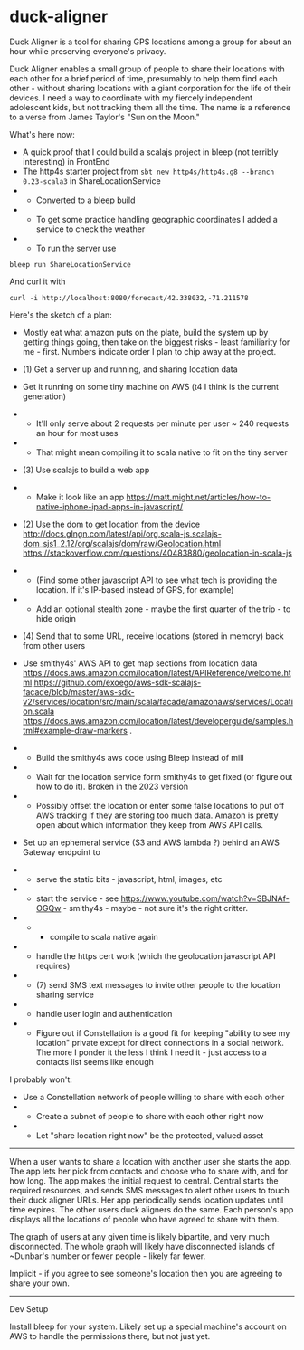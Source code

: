 # duck-aligner
Duck Aligner is a tool for sharing GPS locations among a group for about an hour while preserving everyone's privacy.

Duck Aligner enables a small group of people to share their locations with each other for a brief period of time, presumably to help them find each other - without sharing locations with a giant corporation for the life of their devices. I need a way to coordinate with my fiercely independent adolescent kids, but not tracking them all the time. The name is a reference to a verse from James Taylor's "Sun on the Moon."
             
What's here now:

* A quick proof that I could build a scalajs project in bleep (not terribly interesting) in FrontEnd
* The http4s starter project from `sbt new http4s/http4s.g8 --branch 0.23-scala3` in ShareLocationService 
* * Converted to a bleep build
* * To get some practice handling geographic coordinates I added a service to check the weather
* * To run the server use 

```shell
bleep run ShareLocationService
```
And curl it with   

```shell
curl -i http://localhost:8080/forecast/42.338032,-71.211578
```

Here's the sketch of a plan:

* Mostly eat what amazon puts on the plate, build the system up by getting things going, then take on the biggest risks - least familiarity for me - first. Numbers indicate order I plan to chip away at the project.
          
* (1) Get a server up and running, and sharing location data
* Get it running on some tiny machine on AWS (t4 I think is the current generation)
* * It'll only serve about 2 requests per minute per user ~ 240 requests an hour for most uses
* * That might mean compiling it to scala native to fit on the tiny server

* (3) Use scalajs to build a web app
* *  Make it look like an app https://matt.might.net/articles/how-to-native-iphone-ipad-apps-in-javascript/
* (2) Use the dom to get location from the device http://docs.glngn.com/latest/api/org.scala-js.scalajs-dom_sjs1_2.12/org/scalajs/dom/raw/Geolocation.html https://stackoverflow.com/questions/40483880/geolocation-in-scala-js 
* * (Find some other javascript API to see what tech is providing the location. If it's IP-based instead of GPS, for example)
* * Add an optional stealth zone - maybe the first quarter of the trip - to hide origin
* (4) Send that to some URL, receive locations (stored in memory) back from other users
* Use smithy4s' AWS API to get map sections from location data https://docs.aws.amazon.com/location/latest/APIReference/welcome.html https://github.com/exoego/aws-sdk-scalajs-facade/blob/master/aws-sdk-v2/services/location/src/main/scala/facade/amazonaws/services/Location.scala https://docs.aws.amazon.com/location/latest/developerguide/samples.html#example-draw-markers .
* * Build the smithy4s aws code using Bleep instead of mill
* * Wait for the location service form smithy4s to get fixed (or figure out how to do it). Broken in the 2023 version
* * Possibly offset the location or enter some false locations to put off AWS tracking if they are storing too much data. Amazon is pretty open about which information they keep from AWS API calls.        
* Set up an ephemeral service (S3 and AWS lambda ?) behind an AWS Gateway endpoint to 
* * serve the static bits - javascript, html, images, etc
* * start the service - see https://www.youtube.com/watch?v=SBJNAf-OGQw - smithy4s - maybe - not sure it's the right critter.
* * * compile to scala native again
* * handle the https cert work (which the geolocation javascript API requires)
* * (7) send SMS text messages to invite other people to the location sharing service
* * handle user login and authentication 
* * Figure out if Constellation is a good fit for keeping "ability to see my location" private except for direct connections in a social network. The more I ponder it the less I think I need it - just access to a contacts list seems like enough
              

I probably won't:

* Use a Constellation network of people willing to share with each other
* * Create a subnet of people to share with each other right now
* * Let "share location right now" be the protected, valued asset


---

When a user wants to share a location with another user she starts the app. The app lets her pick from contacts and choose who to share with, and for how long. The app makes the initial request to central. Central starts the required resources, and sends SMS messages to alert other users to touch their duck aligner URLs. Her app periodically sends location updates until time expires. The other users duck aligners do the same. Each person's app displays all the locations of people who have agreed to share with them. 

The graph of users at any given time is likely bipartite, and very much disconnected. The whole graph will likely have disconnected islands of ~Dunbar's number or fewer people - likely far fewer.

Implicit - if you agree to see someone's location then you are agreeing to share your own.


---

Dev Setup

Install bleep for your system. Likely set up a special machine's account on AWS to handle the permissions there, but not just yet.